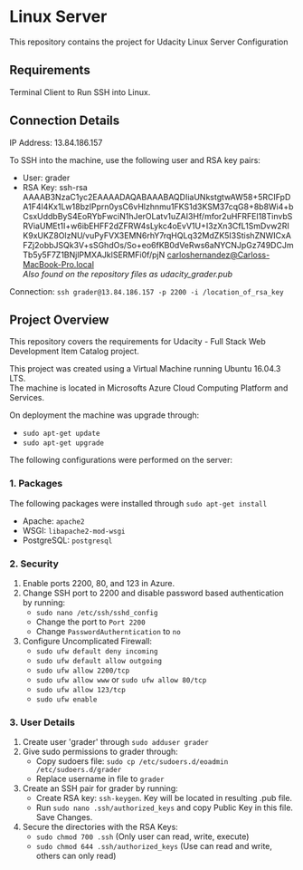 # Linux Server
This repository contains the project for Udacity Linux Server Configuration

## Requirements
Terminal Client to Run SSH into Linux.

## Connection Details
IP Address: 13.84.186.157

To SSH into the machine, use the following user and RSA key pairs:  
- User: grader
- RSA Key: ssh-rsa AAAAB3NzaC1yc2EAAAADAQABAAABAQDIiaUNkstgtwAW58+5RCIFpDA1F4l4Kx1Lw18bzIPprn0ysC6vHlzhnmu1FKS1d3KSM37cqG8+8b8Wi4+bCsxUddbByS4EoRYbFwciN1hJerOLatv1uZAI3Hf/mfor2uHFRFEl18TinvbSRViaUMEt1I+w6ibEHFF2dZFRW4sLykc4oEvV1U+I3zXn3CfL1SmDvw2RIK9xUKZ8OlzNU/vuPyFVX3EMN6rhY7rqHQLq32MdZK5I3StishZNWICxAFZj2obbJSQk3V+sSGhdOs/So+eo6fKB0dVeRws6aNYCNJpGz749DCJmTb5y5F7Z1BNjlPMXAJklSERMFi0f/pjN carloshernandez@Carloss-MacBook-Pro.local  
*Also found on the repository files as udacity_grader.pub*

Connection: `ssh grader@13.84.186.157 -p 2200 -i /location_of_rsa_key`

## Project Overview
This repository covers the requirements for Udacity - Full Stack Web Development Item Catalog project.

This project was created using a Virtual Machine running Ubuntu 16.04.3 LTS.  
The machine is located in Microsofts Azure Cloud Computing Platform and Services.

On deployment the machine was upgrade through:
- `sudo apt-get update`
- `sudo apt-get upgrade`

The following configurations were performed on the server:

### 1. Packages
The following packages were installed through `sudo apt-get install`
- Apache: `apache2`
- WSGI: `libapache2-mod-wsgi`
- PostgreSQL: `postgresql`

### 2. Security
1. Enable ports 2200, 80, and 123 in Azure.
2. Change SSH port to 2200 and disable password based authentication by running:
   - `sudo nano /etc/ssh/sshd_config`
   - Change the port to `Port 2200`
   - Change `PasswordAutherntication` to `no`
3. Configure Uncomplicated Firewall:
   - `sudo ufw default deny incoming`
   - `sudo ufw default allow outgoing`
   - `sudo ufw allow 2200/tcp`
   - `sudo ufw allow www` or `sudo ufw allow 80/tcp`
   - `sudo ufw allow 123/tcp`
   - `sudo ufw enable`

### 3. User Details
1. Create user 'grader' through `sudo adduser grader`
2. Give sudo permissions to grader through:
    - Copy sudoers file: `sudo cp /etc/sudoers.d/eoadmin /etc/sudoers.d/grader`
    - Replace username in file to `grader`
3. Create an SSH pair for grader by running:
    - Create RSA key: `ssh-keygen`. Key will be located in resulting .pub file.
    - Run `sudo nano .ssh/authorized_keys` and copy Public Key in this file. Save Changes.
4. Secure the directories with the RSA Keys:
    - `sudo chmod 700 .ssh` (Only user can read, write, execute)
    - `sudo chmod 644 .ssh/authorized_keys` (Use can read and write, others can only read)
